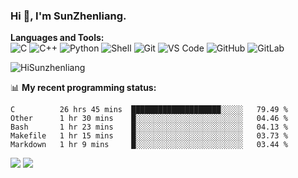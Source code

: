
### Hi 👋, I'm SunZhenliang.



**Languages and Tools:**  
![C](https://img.shields.io/badge/-00599C?style=flat-square&logo=c&logoColor=white)
![C++](https://img.shields.io/badge/-C++-00599C?style=flat-square&logo=c%2B%2B&logoColor=white)
![Python](https://img.shields.io/badge/-Python-8fcfd1?style=flat-square&logo=Python)
![Shell](https://img.shields.io/badge/-Shell-blasck?style=flat-square&logo=Shell)
![Git](https://img.shields.io/badge/-Git-black?style=flat-square&logo=git)
![VS Code](https://img.shields.io/badge/-VS%20Code-007ACC?style=flat-square&logo=visual-studio-code)
![GitHub](https://img.shields.io/badge/-GitHub-181717?style=flat-square&logo=github)
![GitLab](https://img.shields.io/badge/-GitLab-FCA121?style=flat-square&logo=gitlab)

<img   src="https://github-readme-stats.vercel.app/api?username=HiSunzhenliang&count_private=true&show_icons=true" alt="HiSunzhenliang" />

📊 **My recent programming status:**
<!--START_SECTION:waka-->
```text
C          26 hrs 45 mins  ████████████████████░░░░░   79.49 % 
Other      1 hr 30 mins    █░░░░░░░░░░░░░░░░░░░░░░░░   04.46 % 
Bash       1 hr 23 mins    █░░░░░░░░░░░░░░░░░░░░░░░░   04.13 % 
Makefile   1 hr 15 mins    █░░░░░░░░░░░░░░░░░░░░░░░░   03.73 % 
Markdown   1 hr 9 mins     █░░░░░░░░░░░░░░░░░░░░░░░░   03.44 % 
```
<!--END_SECTION:waka-->
[![](https://img.shields.io/ubuntu/v/ubuntu-wallpapers)](https://kubuntu.org/)
![](https://visitor-badge.glitch.me/badge?page_id=HiSunzhenliang.readme)

